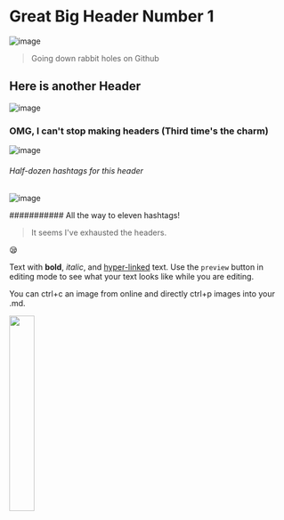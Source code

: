 
# Great Big Header Number 1

![image](https://user-images.githubusercontent.com/9092781/236910053-c7c5e789-58d7-4b55-92ae-d67240b9f493.png)

> Going down rabbit holes on Github




## Here is another Header 
![image](https://user-images.githubusercontent.com/9092781/236911245-ca14015f-46c6-4bc5-8498-07fa5858d515.png)


### OMG, I can't stop making headers (Third time's the charm)
![image](https://user-images.githubusercontent.com/9092781/236912029-848b505f-968d-4187-9bb3-96f1fc57d31b.png)


###### Half-dozen hashtags for this header
![image](https://user-images.githubusercontent.com/9092781/236911885-7ff0b97b-956a-49b7-9875-efcf991ea372.png)


########### All the way to eleven hashtags!
> It seems I've exhausted the headers.

:sleepy:




Text with **bold**, _italic_, and [hyper-linked](https://ww2.amstat.org/meetings/wsds/2022/index.cfm) text. 
Use the `preview` button in editing mode to see what your text looks like while you are editing. 

You can ctrl+c an image from online and directly ctrl+p images into your .md. 

<img align=left src="https://github.com/NSAWTraining/GithubProjectManagement/blob/main/sandbox/DRAFT_NSAWlogo_v2.png" width=30% height=30%>

